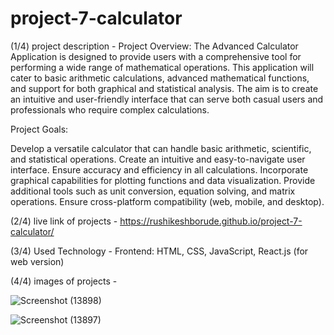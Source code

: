 # project-7-calculator

(1/4)  project description - 
Project Overview:
The Advanced Calculator Application is designed to provide users with a comprehensive tool for performing a wide range of mathematical operations. This application will cater to basic arithmetic calculations, advanced mathematical functions, and support for both graphical and statistical analysis. The aim is to create an intuitive and user-friendly interface that can serve both casual users and professionals who require complex calculations.

Project Goals:

Develop a versatile calculator that can handle basic arithmetic, scientific, and statistical operations.
Create an intuitive and easy-to-navigate user interface.
Ensure accuracy and efficiency in all calculations.
Incorporate graphical capabilities for plotting functions and data visualization.
Provide additional tools such as unit conversion, equation solving, and matrix operations.
Ensure cross-platform compatibility (web, mobile, and desktop).


(2/4)  live link of projects - 
https://rushikeshborude.github.io/project-7-calculator/

(3/4)  Used Technology - 
Frontend: HTML, CSS, JavaScript, React.js (for web version)


(4/4)  images of projects - 

![Screenshot (13898)](https://github.com/RushikeshBorude/project-7-calculator/assets/86228914/683f2a27-bb1f-4de7-9567-e2babaee2c86)





![Screenshot (13897)](https://github.com/RushikeshBorude/project-7-calculator/assets/86228914/e75439d0-cfa9-489c-8efc-bd95174da54a)
